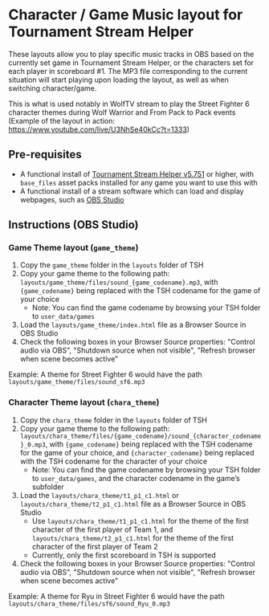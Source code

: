 # Character / Game Music layout for Tournament Stream Helper

These layouts allow you to play specific music tracks in OBS based on the currently set game in Tournament Stream Helper, or the characters set for each player in scoreboard #1. The MP3 file corresponding to the current situation will start playing upon loading the layout, as well as when switching character/game.

This is what is used notably in WolfTV stream to play the Street Fighter 6 character themes during Wolf Warrior and From Pack to Pack events (Example of the layout in action: https://www.youtube.com/live/U3NhSe40kCc?t=1333)

## Pre-requisites

- A functional install of [Tournament Stream Helper v5.751](https://github.com/joaorb64/TournamentStreamHelper/releases) or higher, with `base_files` asset packs installed for any game you want to use this with
- A functional install of a stream software which can load and display webpages, such as [OBS Studio](https://obsproject.com/)

## Instructions (OBS Studio)

### Game Theme layout (`game_theme`)

1. Copy the `game_theme` folder in the `layouts` folder of TSH
1. Copy your game theme to the following path: `layouts/game_theme/files/sound_{game_codename}.mp3`, with `{game_codename}` being replaced with the TSH codename for the game of your choice
    - Note: You can find the game codename by browsing your TSH folder to `user_data/games`
1. Load the `layouts/game_theme/index.html` file as a Browser Source in OBS Studio
1. Check the following boxes in your Browser Source properties: "Control audio via OBS", "Shutdown source when not visible", "Refresh browser when scene becomes active"

Example: A theme for Street Fighter 6 would have the path `layouts/game_theme/files/sound_sf6.mp3`

### Character Theme layout (`chara_theme`)

1. Copy the `chara_theme` folder in the `layouts` folder of TSH
1. Copy your game theme to the following path: `layouts/chara_theme/files/{game_codename}/sound_{character_codename}_0.mp3`, with `{game_codename}` being replaced with the TSH codename for the game of your choice, and `{character_codename}` being replaced with the TSH codename for the character of your choice
    - Note: You can find the game codename by browsing your TSH folder to `user_data/games`, and the character codename in the game’s subfolder
1. Load the `layouts/chara_theme/t1_p1_c1.html` or `layouts/chara_theme/t2_p1_c1.html` file as a Browser Source in OBS Studio
    - Use `layouts/chara_theme/t1_p1_c1.html` for the theme of the first character of the first player of Team 1, and `layouts/chara_theme/t2_p1_c1.html` for the theme of the first character of the first player of Team 2
    - Currently, only the first scoreboard in TSH is supported
1. Check the following boxes in your Browser Source properties: "Control audio via OBS", "Shutdown source when not visible", "Refresh browser when scene becomes active"

Example: A theme for Ryu in Street Fighter 6 would have the path `layouts/chara_theme/files/sf6/sound_Ryu_0.mp3`

